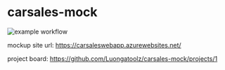 # carsales-mock
![example workflow](https://github.com/Luongatoolz/carsales-mock/actions/workflows/node.js.yml/badge.svg)

mockup site url: https://carsaleswebapp.azurewebsites.net/

project board: https://github.com/Luongatoolz/carsales-mock/projects/1
